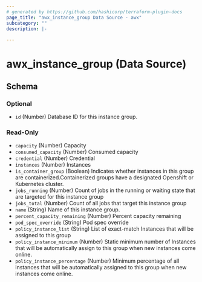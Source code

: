 ```yaml
---
# generated by https://github.com/hashicorp/terraform-plugin-docs
page_title: "awx_instance_group Data Source - awx"
subcategory: ""
description: |-
  
---
```


# awx_instance_group (Data Source)





<!-- schema generated by tfplugindocs -->
## Schema

### Optional

- `id` (Number) Database ID for this instance group.

### Read-Only

- `capacity` (Number) Capacity
- `consumed_capacity` (Number) Consumed capacity
- `credential` (Number) Credential
- `instances` (Number) Instances
- `is_container_group` (Boolean) Indicates whether instances in this group are containerized.Containerized groups have a designated Openshift or Kubernetes cluster.
- `jobs_running` (Number) Count of jobs in the running or waiting state that are targeted for this instance group
- `jobs_total` (Number) Count of all jobs that target this instance group
- `name` (String) Name of this instance group.
- `percent_capacity_remaining` (Number) Percent capacity remaining
- `pod_spec_override` (String) Pod spec override
- `policy_instance_list` (String) List of exact-match Instances that will be assigned to this group
- `policy_instance_minimum` (Number) Static minimum number of Instances that will be automatically assign to this group when new instances come online.
- `policy_instance_percentage` (Number) Minimum percentage of all instances that will be automatically assigned to this group when new instances come online.
